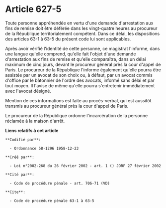 # Article 627-5

Toute personne appréhendée en vertu d'une demande d'arrestation aux fins de remise doit être déférée dans les vingt-quatre
heures au procureur de la République territorialement compétent. Dans ce délai, les dispositions des articles 63-1 à 63-5 du
présent code lui sont applicables.

Après avoir vérifié l'identité de cette personne, ce magistrat l'informe, dans une langue qu'elle comprend, qu'elle fait
l'objet d'une demande d'arrestation aux fins de remise et qu'elle comparaîtra, dans un délai maximum de cinq jours, devant le
procureur général près la cour d'appel de Paris. Le procureur de la République l'informe également qu'elle pourra être
assistée par un avocat de son choix ou, à défaut, par un avocat commis d'office par le bâtonnier de l'ordre des avocats,
informé sans délai et par tout moyen. Il l'avise de même qu'elle pourra s'entretenir immédiatement avec l'avocat désigné.

Mention de ces informations est faite au procès-verbal, qui est aussitôt transmis au procureur général près la cour d'appel
de Paris.

Le procureur de la République ordonne l'incarcération de la personne réclamée à la maison d'arrêt.

**Liens relatifs à cet article**

	**Codifié par**:

	  - Ordonnance 58-1296 1958-12-23

	**Créé par**:

	  - Loi n°2002-268 du 26 février 2002 - art. 1 () JORF 27 février 2002

	**Cité par**:

	  - Code de procédure pénale - art. 706-71 (VD)

	**Cite**:

	  - Code de procédure pénale 63-1 à 63-5
